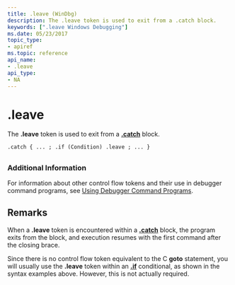 ```yaml
---
title: .leave (WinDbg)
description: The .leave token is used to exit from a .catch block.
keywords: [".leave Windows Debugging"]
ms.date: 05/23/2017
topic_type:
- apiref
ms.topic: reference
api_name:
- .leave
api_type:
- NA
---
```


# .leave


The **.leave** token is used to exit from a [**.catch**](-catch.md) block.

```dbgcmd
.catch { ... ; .if (Condition) .leave ; ... } 
```

## <span id="ddk_token_leave_dbg"></span><span id="DDK_TOKEN_LEAVE_DBG"></span>


### Additional Information

For information about other control flow tokens and their use in debugger command programs, see [Using Debugger Command Programs](../debugger/using-debugger-command-programs.md).

## Remarks

When a **.leave** token is encountered within a [**.catch**](-catch.md) block, the program exits from the block, and execution resumes with the first command after the closing brace.

Since there is no control flow token equivalent to the C **goto** statement, you will usually use the **.leave** token within an [**.if**](-if.md) conditional, as shown in the syntax examples above. However, this is not actually required.

 

 





